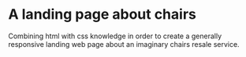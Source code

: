 # A landing page about chairs

Combining html with css knowledge in order to create a generally responsive landing web page about an imaginary chairs resale service.
